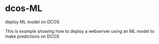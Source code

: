 # dcos-ML
deploy ML model on DCOS

This is example showing how to deploy a webserver using an ML model to make predictions on DCOS 
